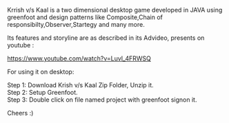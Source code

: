 Krrish v/s Kaal is a two dimensional desktop game developed in JAVA using greenfoot and design patterns like Composite,Chain of responsibilty,Observer,Startegy and many more.

Its features and storyline are as described in its Advideo, presents on youtube :

https://www.youtube.com/watch?v=Luvl_4FRWSQ

For using it on desktop:

Step 1: Download Krish v/s Kaal Zip Folder, Unzip it.                                               
Step 2: Setup Greenfoot.                                                                        
Step 3: Double click on file named project with greenfoot signon it.                                                          
                                                                                      
Cheers :)
